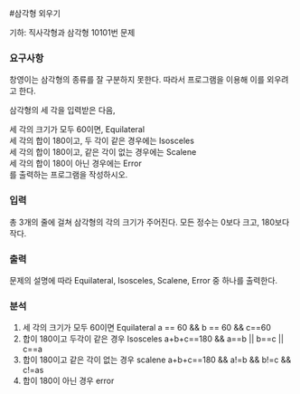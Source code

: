 #삼각형 외우기
<p>
기하: 직사각형과 삼각형 10101번 문제
</p>

### 요구사항

창영이는 삼각형의 종류를 잘 구분하지 못한다. 따라서 프로그램을 이용해 이를 외우려고 한다.

삼각형의 세 각을 입력받은 다음, 

세 각의 크기가 모두 60이면, Equilateral  <br>
세 각의 합이 180이고, 두 각이 같은 경우에는 Isosceles <br>
세 각의 합이 180이고, 같은 각이 없는 경우에는 Scalene <br>
세 각의 합이 180이 아닌 경우에는 Error <br>
를 출력하는 프로그램을 작성하시오. <br>

### 입력
총 3개의 줄에 걸쳐 삼각형의 각의 크기가 주어진다. 모든 정수는 0보다 크고, 180보다 작다.


### 출력
문제의 설명에 따라 Equilateral, Isosceles, Scalene, Error 중 하나를 출력한다.

### 분석
1. 세 각의 크기가 모두 60이면 Equilateral    a == 60 && b == 60 && c==60
2. 합이 180이고 두각이 같은 경우  Isosceles   a+b+c==180 && a==b || b==c || c==a
3. 합이 180이고 같은 각이 없는 경우 scalene    a+b+c==180  && a!=b  && b!=c && c!=as
4. 합이 180이 아닌 경우 error             


